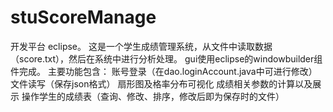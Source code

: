 # stuScoreManage
开发平台 eclipse。 
这是一个学生成绩管理系统，从文件中读取数据（score.txt），然后在系统中进行分析处理。 
gui使用eclipse的windowbuilder组件完成。 
主要功能包含： 
账号登录（在dao.loginAccount.java中可进行修改） 
文件读写（保存json格式） 
扇形图及格率分布可视化 
成绩相关参数的计算以及展示 
操作学生的成绩表（查询、修改、排序，修改后即为保存时的文件） 
